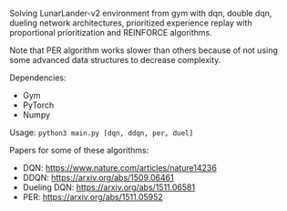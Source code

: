 Solving LunarLander-v2 environment from gym with dqn, double dqn, dueling network architectures, prioritized experience replay with proportional prioritization and REINFORCE algorithms.

Note that PER algorithm works slower than others because of not using some advanced data structures to decrease complexity.

Dependencies:
- Gym
- PyTorch
- Numpy

Usage: `python3 main.py [dqn, ddqn, per, duel]`

Papers for some of these algorithms:
- DQN: https://www.nature.com/articles/nature14236
- DDQN: https://arxiv.org/abs/1509.06461
- Dueling DQN: https://arxiv.org/abs/1511.06581
- PER: https://arxiv.org/abs/1511.05952

